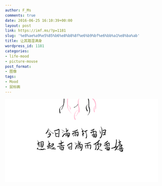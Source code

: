 ```yaml
---
author: F_Ms
comments: true
date: 2016-06-25 16:10:39+00:00
layout: post
link: https://imf.ms/?p=1181
slug: '%e8%ae%a9%e5%85%b6%e8%b8%8f%e6%b9%bf%e6%bb%a1%e8%ba%ab'
title: 让其踏湿满身
wordpress_id: 1181
categories:
- life-mood
- picture-mouse
post_format:
- 图像
tags:
- Mood
- 鼠标画
---
```


![20160625_今日淌雨打雷归想起昔日淌雨打雷嬉](/img/post/wp/2016/06/20160625_今日淌雨打雷归想起昔日淌雨打雷嬉.png)
